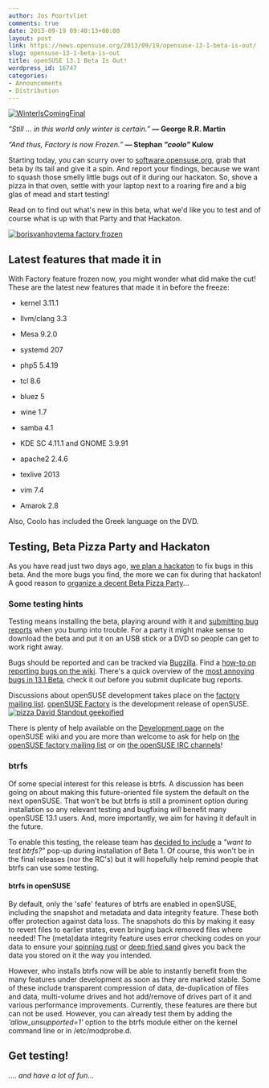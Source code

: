 ```yaml
---
author: Jos Poortvliet
comments: true
date: 2013-09-19 09:40:13+00:00
layout: post
link: https://news.opensuse.org/2013/09/19/opensuse-13-1-beta-is-out/
slug: opensuse-13-1-beta-is-out
title: openSUSE 13.1 Beta Is Out!
wordpress_id: 16747
categories:
- Announcements
- Distribution
---
```


[![WinterIsComingFinal](//news.opensuse.org/wp-content/uploads/2013/09/WinterIsComingFinal.jpg)](//news.opensuse.org/wp-content/uploads/2013/09/WinterIsComingFinal.jpg)

_“Still ... in this world only winter is certain.”_
**― George R.R. Martin**

_“And thus, Factory is now Frozen.”_
**― Stephan _"coolo"_ Kulow**

Starting today, you can scurry over to [software.opensuse.org](//software.opensuse.org/developer), grab that beta by its tail and give it a spin. And report your findings, because we want to squash those smelly little bugs out of it during our hackaton. So, shove a pizza in that oven, settle with your laptop next to a roaring fire and a big glas of mead and start testing!

Read on to find out what's new in this beta, what we'd like you to test and of course what is up with that Party and that Hackaton.<!-- more -->

[![borisvanhoytema factory frozen](//news.opensuse.org/wp-content/uploads/2013/09/borisvanhoytema-factory-frozen-1-282x300.jpg)](//www.flickr.com/photos/borisvanhoytema/)


## Latest features that made it in


With Factory feature frozen now, you might wonder what did make the cut! These are the latest new features that made it in before the freeze:



	
  * kernel 3.11.1

	
  * llvm/clang 3.3

	
  * Mesa 9.2.0

	
  * systemd 207

	
  * php5 5.4.19

	
  * tcl 8.6

	
  * bluez 5

	
  * wine 1.7

	
  * samba 4.1

	
  * KDE SC 4.11.1 and GNOME 3.9.91

	
  * apache2 2.4.6

	
  * texlive 2013

	
  * vim 7.4

	
  * Amarok 2.8


Also, Coolo has included the Greek language on the DVD.


## Testing, Beta Pizza Party and Hackaton


As you have read just two days ago, [we plan a hackaton](https://news.opensuse.org/?p=16758) to fix bugs in this beta. And the more bugs you find, the more we can fix during that hackaton! A good reason to [organize a decent Beta Pizza Party](https://news.opensuse.org/?p=16758)...


### Some testing hints


Testing means installing the beta, playing around with it and [submitting bug reports](//en.opensuse.org/openSUSE:Submitting_bug_reports) when you bump into trouble. For a party it might make sense to download the beta and put it on an USB stick or a DVD so people can get to work right away.

Bugs should be reported and can be tracked via [Bugzilla](//bugzilla.novell.com/). Find a [how-to on reporting bugs on the wiki](//en.opensuse.org/openSUSE:Submitting_bug_reports). There's a quick overview of the [most annoying bugs in 13.1 Beta](//en.opensuse.org/openSUSE:Most_annoying_bugs_13.1_dev#openSUSE_13.1_Beta), check it out before you submit duplicate bug reports.

Discussions about openSUSE development takes place on the [factory mailing list](//lists.opensuse.org/opensuse-factory). [openSUSE Factory](//en.opensuse.org/Portal:Factory) is the development release of openSUSE.
[![pizza David Standout geekoified](//news.opensuse.org/wp-content/uploads/2013/09/pizza-David-Standout-geekoified.png)](//www.flickr.com/photos/standout/)

There is plenty of help available on the [Development page](//en.opensuse.org/Portal:Development) on the openSUSE wiki and you are more than welcome to ask for help on [the openSUSE factory mailing list](//lists.opensuse.org/opensuse-factory) or on [the openSUSE IRC channels](//en.opensuse.org/openSUSE:Communication_channels#Instant_chat_.28IRC.29)!


### btrfs


Of some special interest for this release is btrfs. A discussion has been going on about making this future-oriented file system the default on the next openSUSE. That won't be but btrfs is still a prominent option during installation so any relevant testing and bugfixing _will_ benefit many openSUSE 13.1 users. And, more importantly, we aim for having it default in the future.

To enable this testing, the release team has [decided to include](//lists.opensuse.org/opensuse-factory/2013-09/msg00349.html) a _"want to test btrfs?"_ pop-up during installation of Beta 1. Of course, this won't be in the final releases (nor the RC's) but it will hopefully help remind people that btrfs can use some testing.


#### btrfs in openSUSE


By default, only the 'safe' features of btrfs are enabled in openSUSE, including the snapshot and metadata and data integrity feature. These both offer protection against data loss. The snapshots do this by making it easy to revert files to earlier states, even bringing back removed files where needed! The (meta)data integrity feature uses error checking codes on your data to ensure your [spinning rust](//en.wikipedia.org/wiki/Hard_disk_drive) or [deep fried sand](//en.wikipedia.org/wiki/Solid-state_drive) gives you back the data you stored on it the way you intended.

However, who installs btrfs now will be able to instantly benefit from the many features under development as soon as they are marked stable. Some of these include transparent compression of data, de-duplication of files and data, multi-volume drives and hot add/remove of drives part of it and various performance improvements. Currently, these features are there but can not be used. However, you can already test them by adding the _'allow_unsupported=1'_ option to the btrfs module either on the kernel command line or in /etc/modprobe.d.


## Get testing!


.... _and have a lot of fun_...
